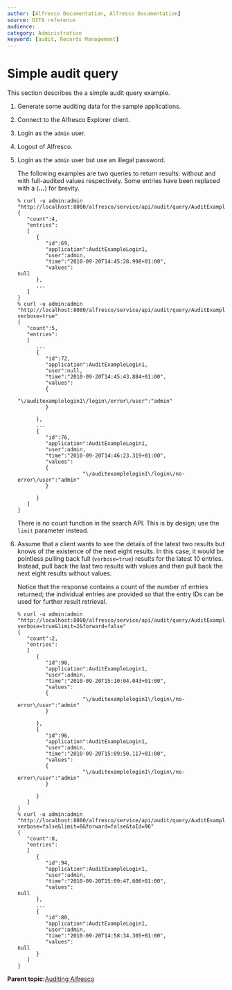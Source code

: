 ```yaml
---
author: [Alfresco Documentation, Alfresco Documentation]
source: DITA reference
audience: 
category: Administration
keyword: [audit, Records Management]
---
```


# Simple audit query

This section describes the a simple audit query example.

1.  Generate some auditing data for the sample applications.

2.  Connect to the Alfresco Explorer client.

3.  Login as the `admin` user.

4.  Logout of Alfresco.

5.  Login as the `admin` user but use an illegal password.

    The following examples are two queries to return results: without and with full-audited values respectively. Some entries have been replaced with a \(**...**\) for brevity.

    ```
    % curl -u admin:admin "http://localhost:8080/alfresco/service/api/audit/query/AuditExampleLogin1"
    {
       "count":4,
       "entries": 
       [
          {
             "id":69,
             "application":AuditExampleLogin1,
             "user":admin,
             "time":"2010-09-20T14:45:28.998+01:00",
             "values":
    null
          },
          ...
       ]
    }
    % curl -u admin:admin "http://localhost:8080/alfresco/service/api/audit/query/AuditExampleLogin1?verbose=true"
    {
       "count":5,
       "entries": 
       [
          ...
          {
             "id":72,
             "application":AuditExampleLogin1,
             "user":null,
             "time":"2010-09-20T14:45:43.884+01:00",
             "values":
             {
                         "\/auditexamplelogin1\/login\/error\/user":"admin"
             }
             
          },
          ...
          {
             "id":76,
             "application":AuditExampleLogin1,
             "user":admin,
             "time":"2010-09-20T14:46:23.319+01:00",
             "values":
             {
                         "\/auditexamplelogin1\/login\/no-error\/user":"admin"
             }
             
          }
       ]
    }
    ```

    There is no count function in the search API. This is by design; use the `limit` parameter instead.

6.  Assume that a client wants to see the details of the latest two results but knows of the existence of the next eight results. In this case, it would be pointless pulling back full \(`verbose=true`\) results for the latest 10 entries. Instead, pull back the last two results with values and then pull back the next eight results without values.

    Notice that the response contains a count of the number of entries returned; the individual entries are provided so that the entry IDs can be used for further result retrieval.

    ```
    % curl -u admin:admin "http://localhost:8080/alfresco/service/api/audit/query/AuditExampleLogin1?verbose=true&limit=2&forward=false"
    {
       "count":2,
       "entries": 
       [
          {
             "id":98,
             "application":AuditExampleLogin1,
             "user":admin,
             "time":"2010-09-20T15:10:04.043+01:00",
             "values":
             {
                         "\/auditexamplelogin1\/login\/no-error\/user":"admin"
             }
             
          },
          {
             "id":96,
             "application":AuditExampleLogin1,
             "user":admin,
             "time":"2010-09-20T15:09:50.117+01:00",
             "values":
             {
                         "\/auditexamplelogin1\/login\/no-error\/user":"admin"
             }
             
          }
       ]
    }
    % curl -u admin:admin "http://localhost:8080/alfresco/service/api/audit/query/AuditExampleLogin1?verbose=false&limit=8&forward=false&toId=96"
    {
       "count":8,
       "entries": 
       [
          {
             "id":94,
             "application":AuditExampleLogin1,
             "user":admin,
             "time":"2010-09-20T15:09:47.606+01:00",
             "values":
    null
          },
          ...
          {
             "id":80,
             "application":AuditExampleLogin1,
             "user":admin,
             "time":"2010-09-20T14:58:34.305+01:00",
             "values":
    null
          }
       ]
    }
    ```


**Parent topic:**[Auditing Alfresco](../concepts/audit-intro.md)

